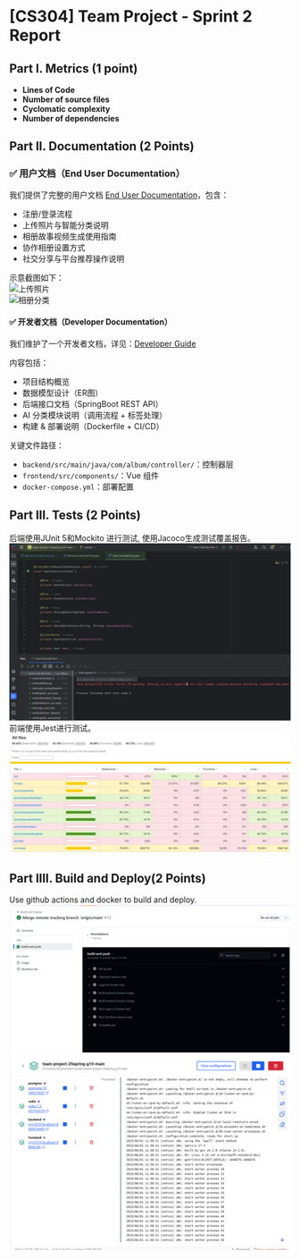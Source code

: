 # [CS304] Team Project - Sprint 2 Report

## Part I.  Metrics (1 point)

- **Lines of Code**
- **Number of source files**
- **Cyclomatic complexity**
- **Number of dependencies**

## Part II. Documentation (2 Points)

### ✅ 用户文档（End User Documentation）

我们提供了完整的用户文档 [End User Documentation](docs\End_User_Documentation.md)，包含：

- 注册/登录流程
- 上传照片与智能分类说明
- 相册故事视频生成使用指南
- 协作相册设置方式
- 社交分享与平台推荐操作说明

示意截图如下：  
![上传照片](docs/img/upload.png)  
![相册分类](docs/img/ai_classify.png)

#### ✅ 开发者文档（Developer Documentation）

我们维护了一个开发者文档，详见：[Developer Guide](docs\Developer_Guide.md)

内容包括：

- 项目结构概览
- 数据模型设计（ER图）
- 后端接口文档（SpringBoot REST API）
- AI 分类模块说明（调用流程 + 标签处理）
- 构建 & 部署说明（Dockerfile + CI/CD）

关键文件路径：

- `backend/src/main/java/com/album/controller/`：控制器层  
- `frontend/src/components/`：Vue 组件  
- `docker-compose.yml`：部署配置

## Part III.  Tests (2 Points)

后端使用JUnit 5和Mockito 进行测试, 使用Jacoco生成测试覆盖报告。  
![alt text](tests.png)
前端使用Jest进行测试。
![alt text](frontend-test.png)

## Part IIII.  Build and Deploy(2 Points)

Use github actions and docker to build and deploy.  
![alt text](actions.png)
![alt text](build-success.png)
